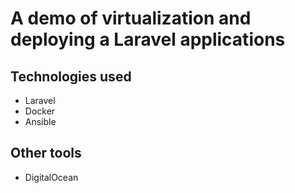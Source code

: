 # A demo of virtualization and deploying a Laravel applications

## Technologies used

* Laravel
* Docker
* Ansible

## Other tools

* DigitalOcean
